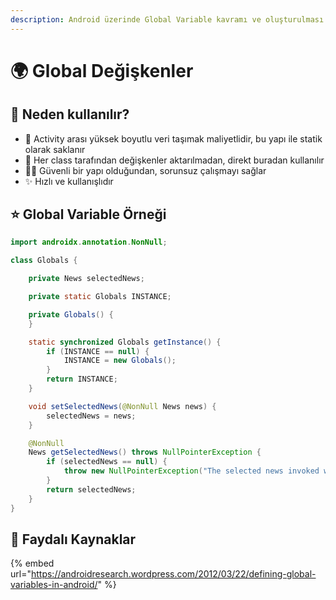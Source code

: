 ```yaml
---
description: Android üzerinde Global Variable kavramı ve oluşturulması
---
```


# 🌍 Global Değişkenler

## 🔰 Neden kullanılır?

* 🎳 Activity arası yüksek boyutlu veri taşımak maliyetlidir, bu yapı ile statik olarak saklanır
* 💫 Her class tarafından değişkenler aktarılmadan, direkt buradan kullanılır
* 👮‍♂️ Güvenli bir yapı olduğundan, sorunsuz çalışmayı sağlar
* ✨ Hızlı ve kullanışlıdır

## ⭐ Global Variable Örneği

```java
import androidx.annotation.NonNull;

class Globals {

    private News selectedNews;

    private static Globals INSTANCE;

    private Globals() {
    }

    static synchronized Globals getInstance() {
        if (INSTANCE == null) {
            INSTANCE = new Globals();
        }
        return INSTANCE;
    }

    void setSelectedNews(@NonNull News news) {
        selectedNews = news;
    }

    @NonNull
    News getSelectedNews() throws NullPointerException {
        if (selectedNews == null) {
            throw new NullPointerException("The selected news invoked without creation");
        }
        return selectedNews;
    }
}
```

## 🔗 Faydalı Kaynaklar

{% embed url="https://androidresearch.wordpress.com/2012/03/22/defining-global-variables-in-android/" %}

